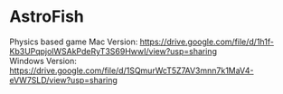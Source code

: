# AstroFish
Physics based game
Mac Version: https://drive.google.com/file/d/1h1f-Kb3UPqpjolWSAkPdeRyT3S69HwwI/view?usp=sharing  
Windows Version: https://drive.google.com/file/d/1SQmurWcT5Z7AV3mnn7k1MaV4-eVW7SLD/view?usp=sharing
